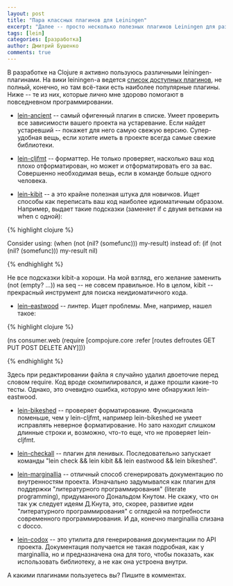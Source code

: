 ```yaml
---
layout: post
title: "Пара классных плагинов для Leiningen"
excerpt: "Далее -- просто несколько полезных плагинов Leiningen для разработки на Clojure"
tags: [lein]
categories: [разработка]
author: Дмитрий Бушенко
comments: true
---
```


В разработке на Clojure я активно пользуюсь различными leiningen-плагинами. На вики leiningen-а ведется [список доступных плагинов](https://github.com/technomancy/leiningen/wiki/Plugins), не полный, конечно, но там всё-таки есть наиболее популярные плагины. Ниже -- те из них, которые лично мне здорово помогают в повседневном программировании.

* [lein-ancient](https://github.com/xsc/lein-ancient) -- самый офигенный плагин в списке. Умеет проверить все зависимости вашего проекта на устаревание. Если найдет устаревший -- покажет для него самую свежую версию. Супер-удобная вещь, если хотите иметь в проекте всегда самые свежие библиотеки.

* [lein-cljfmt](https://github.com/weavejester/cljfmt) -- форматтер. Не только проверяет, насколько ваш код плохо отформатирован, но может и отформатировать его за вас. Совершенно необходимая вещь, если в команде больше одного человека.

* [lein-kibit](https://github.com/jonase/kibit) -- а это крайне полезная штука для новичков. Ищет способы как переписать ваш код наиболее идиоматичным образом. Например, выдает такие подсказки (заменяет if с двумя ветками на when с одной):

{% highlight clojure %}
 
Consider using:
  (when (not (nil? (somefunc))) my-result)
instead of:
  (if (not (nil? (somefunc))) my-result nil)

{% endhighlight %}

Не все подсказки kibit-а хороши. На мой взгляд, его желание заменить (not (empty? ...)) на seq -- не совсем правильное. Но в целом, kibit -- прекрасный инструмент для поиска неидиоматичного кода.

* [lein-eastwood](https://github.com/jonase/eastwood) -- линтер. Ищет проблемы. Мне, например, нашел такое:

{% highlight clojure %}
 
(ns consumer.web
  (require [compojure.core :refer [routes defroutes GET PUT POST DELETE ANY]]))

{% endhighlight %}

Здесь при редактировании файла я случайно удалил двоеточие перед словом require. Код вроде скомпилировался, и даже прошли какие-то тесты. Однако, это очевидно ошибка, которую мне обнаружил lein-eastwood.

* [lein-bikeshed](https://github.com/dakrone/lein-bikeshed) -- проверяет форматирование. Функционала поменьше, чем у lein-cljfmt, например lein-bikeshed не умеет исправлять неверное форматирование. Но зато находит слишком длинные строки и, возможно, что-то еще, что не проверяет lein-cljfmt.

* [lein-checkall](https://github.com/itang/lein-checkall) -- плагин для ленивых. Последовательно запускает команды "lein check && lein kibit && lein eastwood && lein bikeshed".

* [lein-marginallia](https://github.com/gdeer81/lein-marginalia) -- отличный способ сгенерировать документацию по внутренностям проекта. Изначально задумывался как плагин для поддержки "литературного программирования" (literate programming), придуманного Дональдом Кнутом. Не скажу, что он так уж следует идеям Д.Кнута, это, скорее, развитие идеи "литературного программирования" с оглядкой на потребности современного программирования. И да, конечно marginallia слизана с docco.

* [lein-codox](https://github.com/weavejester/codox) -- это утилита для генерирования документации по API проекта. Документация получается не такая подробная, как у marginallia, но и предназначена она для того, чтобы показать, как использовать библиотеку, а не как она устроена внутри.

А какими плагинами пользуетесь вы? Пишите в комментах.